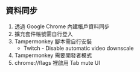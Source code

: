 ## 資料同步

1. 透過 Google Chrome 內建帳戶資料同步
2. 擴充套件帳號需自行登入
3. Tampermonkey 腳本需自行安裝
    - Twitch - Disable automatic video downscale
4. Tampermonkey 需要開發者模式
5. chrome://flags 裡啟用 Tab mute UI